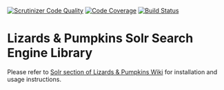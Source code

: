 [![Scrutinizer Code Quality](https://scrutinizer-ci.com/g/lizards-and-pumpkins/lib-search-engine-solr/badges/quality-score.png?b=master)](https://scrutinizer-ci.com/g/lizards-and-pumpkins/lib-search-engine-solr/?branch=master) [![Code Coverage](https://scrutinizer-ci.com/g/lizards-and-pumpkins/lib-search-engine-solr/badges/coverage.png?b=master)](https://scrutinizer-ci.com/g/lizards-and-pumpkins/lib-search-engine-solr/?branch=master) [![Build Status](https://scrutinizer-ci.com/g/lizards-and-pumpkins/lib-search-engine-solr/badges/build.png?b=master)](https://scrutinizer-ci.com/g/lizards-and-pumpkins/lib-search-engine-solr/build-status/master)

# Lizards & Pumpkins Solr Search Engine Library

Please refer to [Solr section of Lizards & Pumpkins Wiki](https://github.com/lizards-and-pumpkins/catalog/wiki/Solr) for installation and usage instructions.
